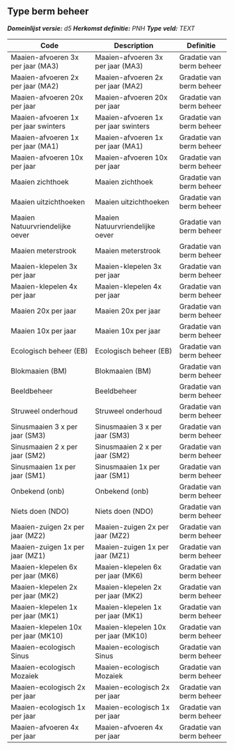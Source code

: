 ﻿## Type berm beheer

*__Domeinlijst versie:__ d5*
*__Herkomst definitie:__ PNH*
*__Type veld:__ TEXT*

|__Code__ |__Description__ |__Definitie__	|
|	---	|	---	|   ---	| 
| Maaien-afvoeren 3x per jaar (MA3) | Maaien-afvoeren 3x per jaar (MA3) | Gradatie van berm beheer |
| Maaien-afvoeren 2x per jaar (MA2) | Maaien-afvoeren 2x per jaar (MA2) | Gradatie van berm beheer |
| Maaien-afvoeren 20x per jaar | Maaien-afvoeren 20x per jaar | Gradatie van berm beheer |
| Maaien-afvoeren 1x per jaar swinters | Maaien-afvoeren 1x per jaar swinters | Gradatie van berm beheer |
| Maaien-afvoeren 1x per jaar (MA1) | Maaien-afvoeren 1x per jaar (MA1) | Gradatie van berm beheer |
| Maaien-afvoeren 10x per jaar | Maaien-afvoeren 10x per jaar | Gradatie van berm beheer |
| Maaien zichthoek | Maaien zichthoek | Gradatie van berm beheer |
| Maaien uitzichthoeken | Maaien uitzichthoeken | Gradatie van berm beheer |
| Maaien Natuurvriendelijke oever | Maaien Natuurvriendelijke oever | Gradatie van berm beheer |
| Maaien meterstrook | Maaien meterstrook | Gradatie van berm beheer |
| Maaien-klepelen 3x per jaar | Maaien-klepelen 3x per jaar | Gradatie van berm beheer |
| Maaien-klepelen 4x per jaar | Maaien-klepelen 4x per jaar | Gradatie van berm beheer |
| Maaien 20x per jaar | Maaien 20x per jaar | Gradatie van berm beheer |
| Maaien 10x per jaar | Maaien 10x per jaar | Gradatie van berm beheer |
| Ecologisch beheer (EB) | Ecologisch beheer (EB) | Gradatie van berm beheer |
| Blokmaaien (BM) | Blokmaaien (BM) | Gradatie van berm beheer |
| Beeldbeheer | Beeldbeheer | Gradatie van berm beheer |
| Struweel onderhoud | Struweel onderhoud | Gradatie van berm beheer |
| Sinusmaaien 3 x per jaar (SM3) | Sinusmaaien 3 x per jaar (SM3) | Gradatie van berm beheer |
| Sinusmaaien 2 x per jaar (SM2) | Sinusmaaien 2 x per jaar (SM2) | Gradatie van berm beheer |
| Sinusmaaien 1x per jaar (SM1) | Sinusmaaien 1x per jaar (SM1) | Gradatie van berm beheer |
| Onbekend (onb) | Onbekend (onb) | Gradatie van berm beheer |
| Niets doen (NDO) | Niets doen (NDO) | Gradatie van berm beheer |
| Maaien-zuigen 2x per jaar (MZ2) | Maaien-zuigen 2x per jaar (MZ2) | Gradatie van berm beheer |
| Maaien-zuigen 1x per jaar (MZ1) | Maaien-zuigen 1x per jaar (MZ1) | Gradatie van berm beheer |
| Maaien-klepelen 6x per jaar (MK6) | Maaien-klepelen 6x per jaar (MK6) | Gradatie van berm beheer |
| Maaien-klepelen 2x per jaar (MK2) | Maaien-klepelen 2x per jaar (MK2) | Gradatie van berm beheer |
| Maaien-klepelen 1x per jaar (MK1) | Maaien-klepelen 1x per jaar (MK1) | Gradatie van berm beheer |
| Maaien-klepelen 10x per jaar (MK10) | Maaien-klepelen 10x per jaar (MK10) | Gradatie van berm beheer |
| Maaien-ecologisch Sinus | Maaien-ecologisch Sinus | Gradatie van berm beheer |
| Maaien-ecologisch Mozaiek | Maaien-ecologisch Mozaiek | Gradatie van berm beheer |
| Maaien-ecologisch 2x per jaar | Maaien-ecologisch 2x per jaar | Gradatie van berm beheer |
| Maaien-ecologisch 1x per jaar | Maaien-ecologisch 1x per jaar | Gradatie van berm beheer |
| Maaien-afvoeren 4x per jaar | Maaien-afvoeren 4x per jaar | Gradatie van berm beheer |
